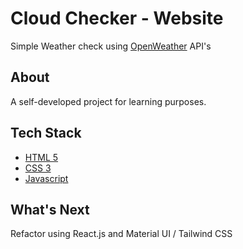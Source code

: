 # Cloud Checker - Website
Simple Weather check using [OpenWeather](https://openweathermap.org/) API's 

## About
A self-developed project for learning purposes.

## Tech Stack
- [HTML 5](https://developer.mozilla.org/en-US/docs/Glossary/HTML5)
- [CSS 3](https://developer.mozilla.org/en-US/docs/Web/CSS)
- [Javascript](https://www.javascript.com/)

## What's Next
Refactor using React.js and Material UI / Tailwind CSS
